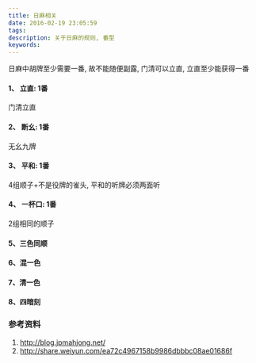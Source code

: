 ```yaml
---
title: 日麻相关
date: 2016-02-19 23:05:59
tags:
description: 关于日麻的规则, 番型
keywords:
---
```



日麻中胡牌至少需要一番, 故不能随便副露, 门清可以立直, 立直至少能获得一番


#### 1、 立直: 1番

门清立直

#### 2、 断幺: 1番

无幺九牌

#### 3、 平和: 1番

4组顺子+不是役牌的雀头, 平和的听牌必须两面听

#### 4、 一杯口: 1番

2组相同的顺子

#### 5、三色同顺

#### 6、混一色

#### 7、清一色

#### 8、四暗刻


### 参考资料
1. http://blog.jpmahjong.net/
2. http://share.weiyun.com/ea72c4967158b9986dbbbc08ae01686f





